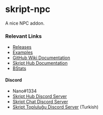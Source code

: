 # skript-npc
A nice NPC addon.

### Relevant Links
- [Releases](https://github.com/NanoDankster/skript-npc/releases)
- [Examples](https://github.com/NanoDankster/skript-npc/wiki/Examples)
- [GitHub Wiki Documentation](https://github.com/NanoDankster/skript-npc/wiki/Documentation)
- [Skript Hub Documentation](https://skripthub.net/docs/?addon=skript-npc)
- [BStats](https://bstats.org/plugin/bukkit/skript-npc)

#### Discord
- Nano#1334
- [Skript Hub Discord Server](https://skripthub.net/discord)
- [Skript Chat Discord Server](https://discord.gg/wfkUMXZ)
- [Skript Topluluğu Discord Server](https://discord.gg/UuNuz5Y) (Turkish)
